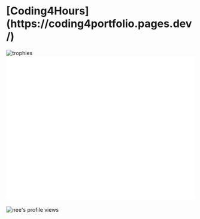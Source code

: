 <!--# HORRAY MY GITHUB ACTIONS ARE BACK!!!! 8/24/2024 9:55 AM PST-->
<h1>[Coding4Hours](https://coding4portfolio.pages.dev/)</h1>

<img alt="trophies" src="https://github-profile-trophy.vercel.app/?username=coding4hours&no-frame=true&row=1&&margin-w=20&no-bg=true&theme=monokai"/>

<img src="/github-metrics.svg">

  <p ><img src="https://komarev.com/ghpvc/?username=Coding4Hours" alt="nee's profile views" width="125" height="25" /></p>
